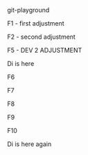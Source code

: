 git-playground

F1 - first adjustment

F2 - second adjustment

F5 - DEV 2 ADJUSTMENT

Di is here

F6

F7

F8

F9

F10

Di is here again

